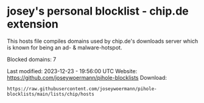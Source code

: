 # josey's personal blocklist - chip.de extension

This hosts file compiles domains used by chip.de's downloads server which is known for being an ad- & malware-hotspot.

Blocked domains: 7

Last modified: 2023-12-23 - 19:56:00 UTC
Website: https://github.com/joseywoermann/pihole-blocklists
Download:

```
https://raw.githubusercontent.com/joseywoermann/pihole-blocklists/main/lists/chip/hosts
```
